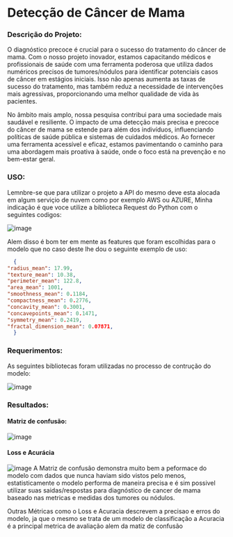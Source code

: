 # Detecção de Câncer de Mama

### Descrição do Projeto:

O diagnóstico precoce é crucial para o sucesso do tratamento do câncer de mama. Com o nosso projeto inovador, estamos capacitando médicos e profissionais de saúde com uma ferramenta poderosa que utiliza dados numéricos precisos de tumores/nódulos para identificar potenciais casos de câncer em estágios iniciais. Isso não apenas aumenta as taxas de sucesso do tratamento, mas também reduz a necessidade de intervenções mais agressivas, proporcionando uma melhor qualidade de vida às pacientes.

No âmbito mais amplo, nossa pesquisa contribui para uma sociedade mais saudável e resiliente. O impacto de uma detecção mais precisa e precoce do câncer de mama se estende para além dos indivíduos, influenciando políticas de saúde pública e sistemas de cuidados médicos. Ao fornecer uma ferramenta acessível e eficaz, estamos pavimentando o caminho para uma abordagem mais proativa à saúde, onde o foco está na prevenção e no bem-estar geral.

### USO:
Lemnbre-se que para utilizar o projeto a API do mesmo deve esta alocada em algum serviçio de nuvem como por exemplo AWS ou AZURE,
Minha indicação é que voce utilize a biblioteca Request do Python com o seguintes codigos:

![image](https://github.com/omarcos0708/Deteccao-de-Cancer-de-Mama/assets/101226989/111c0ac5-43c0-4f53-8819-5d2e25823ded)

Alem disso é bom ter em mente as features que foram escolhidas para o modelo que no caso deste lhe dou o seguinte exemplo de uso:
```json
  {
"radius_mean": 17.99,
"texture_mean": 10.38,
"perimeter_mean": 122.8,
"area_mean": 1001,
"smoothness_mean": 0.1184,
"compactness_mean": 0.2776,
"concavity_mean": 0.3001,
"concavepoints_mean": 0.1471,
"symmetry_mean": 0.2419,
"fractal_dimension_mean": 0.07871,
  }
```
### Requerimentos:

As seguintes bibliotecas foram utilizadas no processo de contrução do modelo:

![image](https://github.com/omarcos0708/Deteccao-de-Cancer-de-Mama/assets/101226989/8dbb35a4-e557-49cc-bb19-880c40a42f75)

### Resultados:
#### Matriz de confusão:
![image](https://github.com/omarcos0708/Deteccao-de-Cancer-de-Mama/assets/101226989/6ae843b8-4db3-49ff-831c-4988b43d1acf)
#### Loss e Acurácia
![image](https://github.com/omarcos0708/Deteccao-de-Cancer-de-Mama/assets/101226989/c5fdda35-da0d-47d6-8c6e-a95defc83323)
A Matriz de confusão demonstra muito bem a peformace do modelo com dados que nunca haviam sido vistos pelo menos, estatisticamente o modelo performa de maneira precisa e é sim possivel utilizar suas saidas/respostas para diagnóstico de cancer de mama baseado nas metricas e medidas dos tumores ou nódulos.

Outras Métricas como o Loss e Acuracia descrevem a precisao e erros do modelo, ja que o mesmo se trata de um modelo de classificação a Acuracia é a principal metrica de avaliação alem da matiz de confusão
